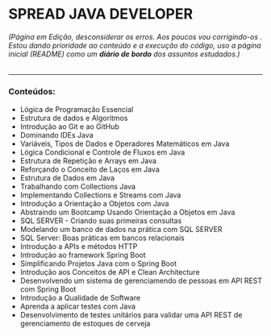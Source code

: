 #  SPREAD JAVA DEVELOPER

###### (Página em Edição, desconsiderar os erros. Aos poucos vou corrigindo-os . Estou dando prioridade ao conteúdo e a execução do código, uso a página inicial (README) como um **diário de bordo** dos assuntos estudados.)

______



### Conteúdos:

- Lógica de Programação Essencial
- Estrutura de dados e Algoritmos 
- Introdução ao Git e ao GitHub
- Dominando IDEs Java
- Variáveis, Tipos de Dados e Operadores Matemáticos em Java
- Lógica Condicional e Controle de Fluxos em Java
- Estrutura de Repetição e Arrays em Java
- Reforçando o Conceito de Laços em Java
- Estrutura de Dados em Java
- Trabalhando com Collections Java
- Implementando Collections e Streams com Java
- Introdução a Orientação a Objetos com Java
- Abstraindo um Bootcamp Usando Orientação a Objetos em Java
- SQL SERVER - Criando suas primeiras consultas
- Modelando um banco de dados na prática com SQL SERVER
- SQL Server: Boas práticas em bancos relacionais 
- Introdução a APIs e métodos HTTP
- Introdução ao framework Spring Boot
- Simplificando Projetos Java com o Spring Boot
- Introdução aos Conceitos de API e Clean Architecture
- Desenvolvendo um sistema de gerenciamendo de pessoas em API REST com Spring Boot
- Introdução a Qualidade de Software
- Aprenda a aplicar testes com Java
- Desenvolvimento de testes unitários para validar uma API REST de gerenciamento de estoques de cerveja
